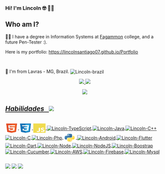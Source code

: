 ### Hi! I'm Lincoln 🤓 👩‍💻

## Who am I? 

👨‍💻 I have a degree in Information Systems at [Fagammon](https://www.fagammon.edu.br) college, and a future Pen-Tester :).

Here is my portfolio: https://lincolnsantiago07.github.io/Portfolio 


 </br>
 <div style="display: inline_block"><p>📍 I'm from Lavras - MG, Brazil.
  <img align="center" alt="Lincoln-brazil" src="https://img.icons8.com/color/50/000000/brazil-circular.png">
 </div>

<div align="center">
  <a href="https://github.com/lincolnsantiago07">
  <img height="160em" src="https://github-readme-stats.vercel.app/api?username=lincolnsantiago07&show_icons=true&theme=dracula&include_all_commits=true&count_private=true"/>
  <img height="160em" src="https://github-readme-stats.vercel.app/api/top-langs/?username=lincolnsantiago07&layout=compact&langs_count=6&theme=dracula"/>

![](https://visitor-badge.glitch.me/badge?page_id=lincolnsantiago07)

</div>
  
## *Habilidades* &nbsp; <img width="40" src="https://user-images.githubusercontent.com/75453961/118220101-36d1c580-b451-11eb-9eda-9f53643378e0.gif">
  
<div style="display: inline_block"><br>
  <img align="center" alt="Lincoln-HTML" height="30" width="40" src="https://raw.githubusercontent.com/devicons/devicon/master/icons/html5/html5-original.svg">
  <img align="center" alt="Lincoln-CSS" height="30" width="40" src="https://raw.githubusercontent.com/devicons/devicon/master/icons/css3/css3-original.svg">
  <img align="center" alt="Lincoln-Js" height="30" width="40" src="https://raw.githubusercontent.com/devicons/devicon/master/icons/javascript/javascript-plain.svg">
  <img align="center" alt="Lincoln-TypeScript" height="30" width="40" src="https://cdn.jsdelivr.net/gh/devicons/devicon@latest/icons/typescript/typescript-original.svg"> 
  <img align="center" alt="Lincoln-Java" height="30" width="40" src="https://cdn.jsdelivr.net/gh/devicons/devicon@latest/icons/java/java-original-wordmark.svg">
  <img align="center" alt="Lincoln-C++" height="30" width="40" src="https://cdn.jsdelivr.net/gh/devicons/devicon/icons/cplusplus/cplusplus-original.svg">
  <img align="center" alt="Lincoln-C" height="30" width="40" src="https://cdn.jsdelivr.net/gh/devicons/devicon/icons/c/c-original.svg">
  <img align="center" alt="Lincoln-Php" height="30" width="40" src="https://cdn.jsdelivr.net/gh/devicons/devicon@latest/icons/php/php-original.svg">
  <img align="center" alt="Lincoln-Python" height="30" width="40" src="https://raw.githubusercontent.com/devicons/devicon/master/icons/python/python-original.svg">
  <img align="center" alt="Lincoln-Android" height="30" width="40" src="https://cdn.jsdelivr.net/gh/devicons/devicon@latest/icons/android/android-original.svg">
  <img align="center" alt="Lincoln-Flutter" height="30" width="40" src="https://cdn.jsdelivr.net/gh/devicons/devicon@latest/icons/flutter/flutter-original.svg">
  <img align="center" alt="Lincoln-Dart" height="30" width="40" src="https://cdn.jsdelivr.net/gh/devicons/devicon@latest/icons/dart/dart-original-wordmark.svg"/>
  <img align="center" alt="Lincoln-Node" height="30" width="40" src="https://cdn.jsdelivr.net/gh/devicons/devicon/icons/nodejs/nodejs-original.svg">
  <img align="center" alt="Lincoln-NodeJS" height="30" width="40" src="https://cdn.jsdelivr.net/gh/devicons/devicon@latest/icons/nodejs/nodejs-original-wordmark.svg">
  <img align="center" alt="Lincoln-Boostrap" height="30" width="40" src="https://cdn.jsdelivr.net/gh/devicons/devicon/icons/bootstrap/bootstrap-original.svg">
  <img align="center" alt="Lincoln-Cucumber" height="30" width="40" src="https://cdn.jsdelivr.net/gh/devicons/devicon@latest/icons/cucumber/cucumber-plain.svg">
  <img align="center" alt="Lincoln-AWS" height="30" width="40" src="https://cdn.jsdelivr.net/gh/devicons/devicon@latest/icons/amazonwebservices/amazonwebservices-original-wordmark.svg">
  <img align="center" alt="Lincoln-Firebase" height="30" width="40" src="https://cdn.jsdelivr.net/gh/devicons/devicon@latest/icons/firebase/firebase-original.svg">
  <img align="center" alt="Lincoln-Mysql" height="30" width="40" src="https://cdn.jsdelivr.net/gh/devicons/devicon@latest/icons/mysql/mysql-original-wordmark.svg">
 
</div> 

 ##
 
 <div> 
  <a href="https://instagram.com/link_fwe" target="_blank"><img src="https://img.shields.io/badge/-Instagram-%23E4405F?style=for-the-badge&logo=instagram&logoColor=white" target="_blank"></a>
  <a href = "mailto:lincoln.ufgd@gmail.com"><img src="https://img.shields.io/badge/-Gmail-%23333?style=for-the-badge&logo=gmail&logoColor=white" target="_blank"></a>
  <a href="https://www.linkedin.com/in/linkfwee/" target="_blank"><img src="https://img.shields.io/badge/-LinkedIn-%230077B5?style=for-the-badge&logo=linkedin&logoColor=white" target="_blank"></a> 
 
</div>

